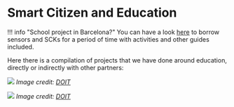 # Smart Citizen and Education

!!! info "School project in Barcelona?"
    You can have a look [here](https://serveiseducatius.xtec.cat/cesire/prestec/sensors-smart-citizen/) to borrow sensors and SCKs for a period of time with activities and other guides included.

Here there is a compilation of projects that we have done around education, directly or indirectly with other partners:

![](/assets/images/doit.png)
_Image credit: [DOIT](https://doit-europe.net)_

<!-- {{ get_snippet_rel('docs/includes/education/en/index.md')}} -->

![](/assets/images/learningbydoing.png)
_Image credit: [DOIT](https://doit-europe.net)_
